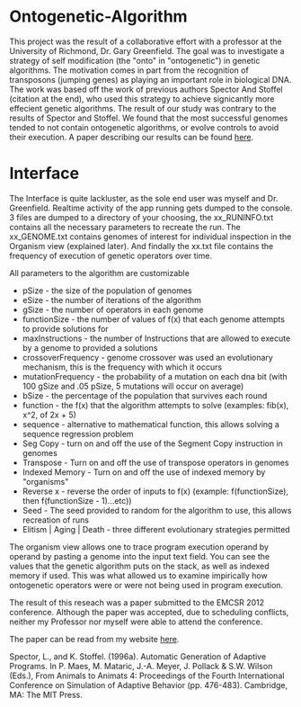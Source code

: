 Ontogenetic-Algorithm
=====================

This project was the result of a collaborative effort with a professor at the University of Richmond, Dr. Gary Greenfield. The goal was to investigate a strategy of self modification (the "onto" in "ontogenetic") in genetic algorithms. The motivation comes in part from the recognition of transposons (jumping genes) as playing an important role in biological DNA. The work was based off the work of previous authors Spector And Stoffel (citation at the end), who used this strategy to achieve signicantly more effecient genetic algorithms. The result of our study was contrary to the results of Spector and Stoffel. We found that the most successful genomes tended to not contain ontogenetic algorithms, or evolve controls to avoid their execution. A paper describing our results can be found [here](http://http://williambarksdale.com/ontogenetic_programs.pdf).

Interface
=====================
The Interface is quite lackluster, as the sole end user was myself and Dr. Greenfield. Realtime activity of the app running gets dumped to the console. 3 files are dumped to a directory of your choosing, the xx\_RUNINFO.txt contains all the necessary parameters to recreate the run. The xx\_GENOME.txt contains genomes of interest for individual inspection in the Organism view (explained later). And findally the xx.txt file contains the frequency of execution of genetic operators over time. 

All parameters to the algorithm are customizable

 * pSize - the size of the population of genomes
 * eSize - the number of iterations of the algorithm
 * gSize - the number of operators in each genome
 * functionSize - the number of values of f(x) that each genome attempts to provide solutions for
 * maxInstructions - the number of Instructions that are allowed to execute by a genome to provided a solutions
 * crossoverFrequency - genome crossover was used an evolutionary mechanism, this is the frequency with which it occurs
 * mutationFrequency - the probability of a mutation on each dna bit (with 100 gSize and .05 pSize, 5 mutations will occur on average)
 * bSize - the percentage of the population that survives each round
 * function - the f(x) that the algorithm attempts to solve (examples: fib(x), x^2, of 2x + 5)
 * sequence - alternative to mathematical function, this allows solving a sequence regression problem
 * Seg Copy - turn on and off the use of the Segment Copy instruction in genomes
 * Transpose - Turn on and off the use of transpose operators in genomes
 * Indexed Memory - Turn on and off the use of indexed memory by "organisms"
 * Reverse x - reverse the order of inputs to f(x) (example: f(functionSize), then f(functionSize - 1)...etc))
 * Seed	- The seed provided to random for the algorithm to use, this allows recreation of runs
 * Elitism | Aging | Death - three different evolutionary strategies permitted

The organism view allows one to trace program execution operand by operand by pasting a genome into the input text field. You can see the values that the genetic algorithm puts on the stack, as well as indexed memory if used. This was what allowed us to examine impirically how ontogenetic operators were or were not being used in program execution.

The result of this reseach was a paper submitted to the EMCSR 2012 conference. Although the paper was accepted, due to scheduling conflicts, neither my Professor nor myself were able to attend the conference. 

The paper can be read from my website [here](http://http://williambarksdale.com/ontogenetic_programs.pdf).

Spector, L., and K. Stoffel. (1996a). Automatic Generation of Adaptive Programs. In P. Maes, M. Mataric, J.-A. Meyer, J. Pollack & S.W. Wilson (Eds.), From Animals to Animats 4: Proceedings of the Fourth International Conference on Simulation of Adaptive Behavior (pp. 476-483). Cambridge, MA: The MIT Press.
